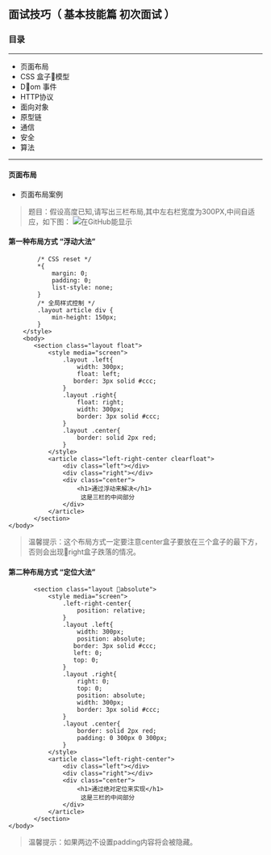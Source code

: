 ## 面试技巧（ 基本技能篇 初次面试 ）
### 目录
---------------------
* 页面布局
* CSS 盒子模型
* Dom 事件
* HTTP协议
* 面向对象
* 原型链
* 通信
* 安全
* 算法
---------------------
#### 页面布局
+ 页面布局案例
> 题目：假设高度已知,请写出三栏布局,其中左右栏宽度为300PX,中间自适应，如下图：
![在GitHub能显示](https://github.com/CaiweiGG/img-RemoteReference/blob/master/images/imagesMD/FirstInterview/tableDemo.jpg)
#### 第一种布局方式 “浮动大法”
``` <style media="screen">
        /* CSS reset */
        *{
            margin: 0;
            padding: 0;
            list-style: none;
        }
        /* 全局样式控制 */
        .layout article div {
            min-height: 150px;
        }
    </style>
    <body>
       <section class="layout float">
           <style media="screen">
               .layout .left{
                   width: 300px;
                   float: left;
                  border: 3px solid #ccc;
               }
               .layout .right{
                   float: right;
                   width: 300px;
                   border: 3px solid #ccc;
               }
               .layout .center{
                   border: solid 2px red;
               }
           </style>
           <article class="left-right-center clearfloat">
               <div class="left"></div>
               <div class="right"></div>
               <div class="center">
                   <h1>通过浮动来解决</h1>
                    这是三栏的中间部分
               </div> 
           </article>
       </section>
</body>
```
> 温馨提示：这个布局方式一定要注意center盒子要放在三个盒子的最下方，否则会出现right盒子跌落的情况。
#### 第二种布局方式 “定位大法”
```
       <section class="layout absolute">
           <style media="screen">
               .left-right-center{
                   position: relative;
               }
               .layout .left{
                   width: 300px;
                   position: absolute;
                  border: 3px solid #ccc;
                  left: 0;
                  top: 0;
               }
               .layout .right{
                   right: 0;
                   top: 0;
                   position: absolute;
                   width: 300px;
                   border: 3px solid #ccc;
               }
               .layout .center{
                   border: solid 2px red;
                   padding: 0 300px 0 300px;
               }
           </style>
           <article class="left-right-center">
               <div class="left"></div>
               <div class="right"></div>
               <div class="center">
                   <h1>通过绝对定位来实现</h1>
                    这是三栏的中间部分
               </div> 
           </article>
       </section>
</body>
```
> 温馨提示：如果两边不设置padding内容将会被隐藏。

